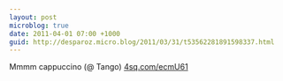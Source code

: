 ```yaml
---
layout: post
microblog: true
date: 2011-04-01 07:00 +1000
guid: http://desparoz.micro.blog/2011/03/31/t53562281891598337.html
---
```

Mmmm cappuccino (@ Tango) [4sq.com/ecmU61](http://4sq.com/ecmU61)
